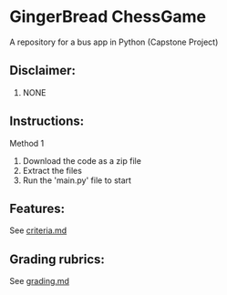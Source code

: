 # GingerBread ChessGame
A repository for a bus app in Python (Capstone Project)

## Disclaimer:
1. NONE

## Instructions:

Method 1
1. Download the code as a zip file
2. Extract the files
3. Run the 'main.py' file to start

## Features:
See [criteria.md](criteria.md)

## Grading rubrics:
See [grading.md](grading.md)